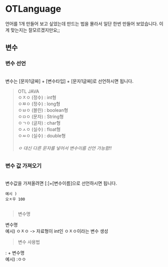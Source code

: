 # OTLanguage

언어를 1개 만들어 보고 싶었는데 만드는 법을 몰라서 일단 한번 만들어 보았습니다. 이게 맞는지는 잘모르겠지만요;;
</br>

## 변수

### 변수 선언
</br> 변수는 [문자1글짜] + [변수타입] + [문자1글짜]로 선언하시면 됩니다.


> OTL          JAVA         
>ㅇㅈㅇ (정수) : int형 </br>
>ㅇㅉㅇ (정수) : long형 </br>
>ㅇㅂㅇ (블린) : boolean형 </br>
>ㅇㅁㅇ (문자) : String형 </br>
>ㅇㄱㅇ (글자) : char형 </br>
>ㅇㅅㅇ (실수) : float형 </br>
>ㅇㅆㅇ (실수) : double형 </br>
> ###### ㅇ 대신 다른 문자를 넣어서 변수이름 선언 가능함!!

### 변수 값 가져오기
</br> 변수값을 가져올려면 [:]+[변수이름]으로 선언하시면 됩니다.


```
예시 )
오ㅈ우 100


```




>변수명

변수명</br>
예시) ㅇㅈㅇ -> 자료형이 int인 ㅇㅈㅇ이라는 변수 생성 </br>



>변수 사용법


: + 변수명</br>
예시) :ㅇㅇ</br>
